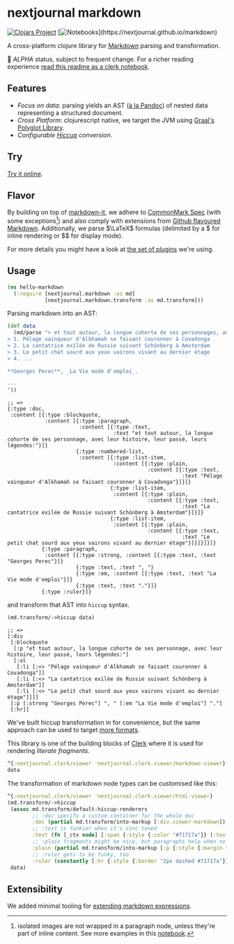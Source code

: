 # nextjournal markdown

[![Clojars Project](https://img.shields.io/clojars/v/io.github.nextjournal/markdown.svg)](https://clojars.org/io.github.nextjournal/markdown) [![Notebooks](https://img.shields.io/static/v1?label=clerk&message=notebooks&color=rgb(155,187,157))](https://nextjournal.github.io/markdown)

A cross-platform clojure library for [Markdown](https://en.wikipedia.org/wiki/Markdown) parsing and transformation.


🚧 _ALPHA_ status, subject to frequent change. For a richer reading experience [read this readme as a clerk notebook](https://nextjournal.github.io/markdown/README).

## Features

* _Focus on data_: parsing yields an AST ([à la Pandoc](https://nextjournal.github.io/markdown/notebooks/pandoc)) of nested data representing a structured document.
* _Cross Platform_: clojurescript native, we target the JVM using [Graal's Polyglot Library](https://www.graalvm.org/22.1/reference-manual/js/JavaInteroperability/#polyglot-context).
* _Configurable [Hiccup](https://github.com/weavejester/hiccup) conversion_.

## Try

[Try it online](https://nextjournal.github.io/markdown/notebooks/try).

## Flavor

By building on top of [markdown-it](https://github.com/markdown-it/markdown-it), we adhere to [CommonMark Spec](https://spec.commonmark.org/0.30/) (with some exceptions[^images]) and also comply with extensions from [Github flavoured Markdown](https://github.github.com/gfm). Additionally, we parse $\LaTeX$ formulas (delimited by a $ for inline rendering or $$ for display mode).

For more details you might have a look at [the set of plugins](https://github.com/nextjournal/markdown/blob/main/src/js/markdown.js) we're using.

## Usage

```clojure
(ns hello-markdown
  (:require [nextjournal.markdown :as md]
            [nextjournal.markdown.transform :as md.transform]))
```

Parsing markdown into an AST:

```clojure
(def data 
  (md/parse "> et tout autour, la longue cohorte de ses personnages, avec leur histoire, leur passé, leurs légendes:
> 1. Pélage vainqueur d'Alkhamah se faisant couronner à Covadonga
> 2. La cantatrice exilée de Russie suivant Schönberg à Amsterdam
> 3. Le petit chat sourd aux yeux vairons vivant au dernier étage
> 4. ...

**Georges Perec**, _La Vie mode d'emploi_.

---
"))
```
    ;; =>
    {:type :doc,
     :content [{:type :blockquote,
                :content [{:type :paragraph,
                           :content [{:type :text,
                                      :text "et tout autour, la longue cohorte de ses personnage, avec leur histoire, leur passé, leurs légendes:"}]}
                          {:type :numbered-list,
                           :content [{:type :list-item,
                                      :content [{:type :plain,
                                                 :content [{:type :text,
                                                            :text "Pélage vainqueur d'Alkhamah se faisant couronner à Covadonga"}]}]}
                                     {:type :list-item,
                                      :content [{:type :plain,
                                                 :content [{:type :text,
                                                            :text "La cantatrice exilée de Russie suivant Schönberg à Amsterdam"}]}]}
                                     {:type :list-item,
                                      :content [{:type :plain,
                                                 :content [{:type :text,
                                                            :text "Le petit chat sourd aux yeux vairons vivant au dernier étage"}]}]}]}]}
               {:type :paragraph,
                :content [{:type :strong, :content [{:type :text, :text "Georges Perec"}]}
                          {:type :text, :text ", "}
                          {:type :em, :content [{:type :text, :text "La Vie mode d'emploi"}]}
                          {:type :text, :text "."}]}
               {:type :ruler}]}

and transform that AST into `hiccup` syntax.

```clojure
(md.transform/->hiccup data)
```
    ;; =>
    [:div
     [:blockquote
      [:p "et tout autour, la longue cohorte de ses personnage, avec leur histoire, leur passé, leurs légendes:"]
      [:ol
       [:li [:<> "Pélage vainqueur d'Alkhamah se faisant couronner à Covadonga"]]
       [:li [:<> "La cantatrice exilée de Russie suivant Schönberg à Amsterdam"]]
       [:li [:<> "Le petit chat sourd aux yeux vairons vivant au dernier étage"]]]]
     [:p [:strong "Georges Perec"] ", " [:em "La Vie mode d'emploi"] "."]
     [:hr]]

We've built hiccup transformation in for convenience, but the same approach can be used to target [more formats](https://nextjournal.github.io/markdown/notebooks/pandoc).

This library is one of the building blocks of [Clerk](https://github.com/nextjournal/clerk) where it is used for rendering _literate fragments_.

```clojure
^{:nextjournal.clerk/viewer 'nextjournal.clerk.viewer/markdown-viewer}
data
```

The transformation of markdown node types can be customised like this:

```clojure
^{:nextjournal.clerk/viewer 'nextjournal.clerk.viewer/html-viewer}
(md.transform/->hiccup
 (assoc md.transform/default-hiccup-renderers
        ;; :doc specify a custom container for the whole doc
        :doc (partial md.transform/into-markup [:div.viewer-markdown])
        ;; :text is funkier when it's zinc toned 
        :text (fn [_ctx node] [:span {:style {:color "#71717a"}} (:text node)])
        ;; :plain fragments might be nice, but paragraphs help when no reagent is at hand
        :plain (partial md.transform/into-markup [:p {:style {:margin-top "-1.2rem"}}])
        ;; :ruler gets to be funky, too
        :ruler (constantly [:hr {:style {:border "2px dashed #71717a"}}]))
 data)
```

## Extensibility

We added minimal tooling for [extending markdown expressions](https://nextjournal.github.io/markdown/notebooks/parsing_extensibility).

[^images]: isolated images are not wrapped in a paragraph
node, unless they're part of inline content. See more examples in this [notebook](https://nextjournal.github.io/markdown/notebooks/images).
